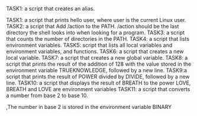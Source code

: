 TASK1: a script that creates an alias.

TASK1: a script that prints hello user, where user is the current Linux user.
TASK2: a script that Add /action to the PATH. /action should be the last directory the shell looks into when looking for a program.
TASK3: a script that counts the number of directories in the PATH.
TASK4: a script that lists environment variables.
TASK5: script that lists all local variables and environment variables, and functions.
TASK6: a script that creates a new local variable.
TASK7: a script that creates a new global variable.
TASK8: a script that prints the result of the addition of 128 with the value stored in the environment variable TRUEKNOWLEDGE, followed by a new line.
TASK9:a script that prints the result of POWER divided by DIVIDE, followed by a new line.
TASK10: a script that displays the result of BREATH to the power LOVE, BREATH and LOVE are environment variables
TASK11: a script that converts a number from base 2 to base 10.

,The number in base 2 is stored in the environment variable BINARY
